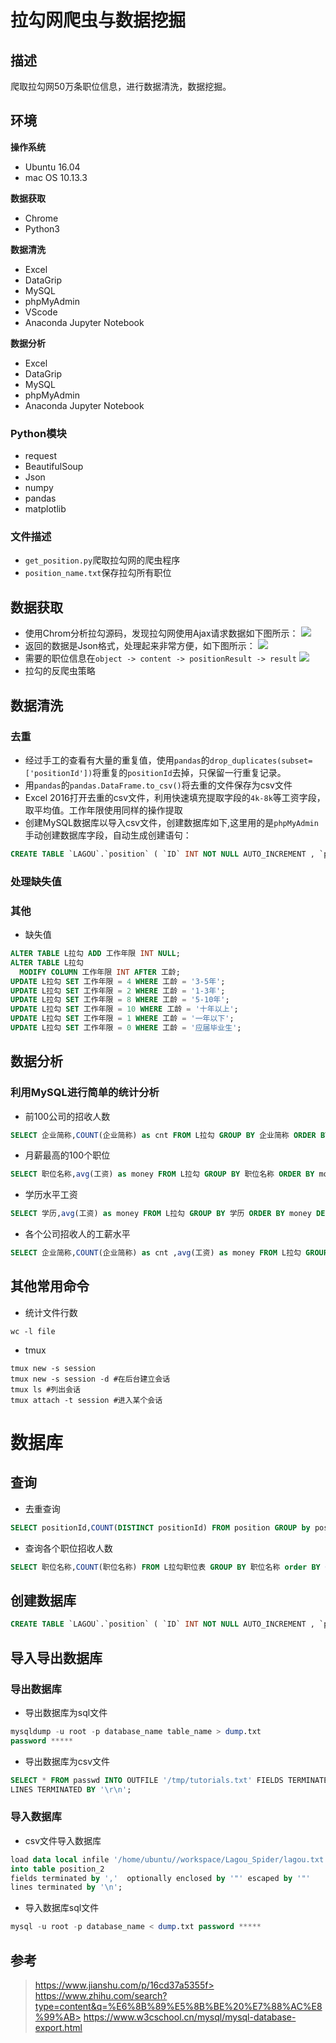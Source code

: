 # 拉勾网爬虫与数据挖掘
## 描述
爬取拉勾网50万条职位信息，进行数据清洗，数据挖掘。
## 环境
**操作系统**  
- Ubuntu 16.04
- mac OS 10.13.3 

**数据获取**  
- Chrome
- Python3

**数据清洗**  
- Excel
- DataGrip
- MySQL
- phpMyAdmin
- VScode
- Anaconda Jupyter Notebook

**数据分析**  
- Excel
- DataGrip
- MySQL
- phpMyAdmin
- Anaconda Jupyter Notebook
### Python模块
- request
- BeautifulSoup
- Json
- numpy
- pandas
- matplotlib
### 文件描述
- `get_position.py`爬取拉勾网的爬虫程序
- `position_name.txt`保存拉勾所有职位
## 数据获取
- 使用Chrom分析拉勾源码，发现拉勾网使用Ajax请求数据如下图所示：
![](./readme_picture/ajax.png)
- 返回的数据是Json格式，处理起来非常方便，如下图所示：
![](./readme_picture/json.png)
- 需要的职位信息在`object -> content -> positionResult -> result`
![](./readme_picture/json_tree.png)
- 拉勾的反爬虫策略
## 数据清洗
### 去重
- 经过手工的查看有大量的重复值，使用`pandas`的`drop_duplicates(subset=['positionId'])`将重复的`positionId`去掉，只保留一行重复记录。
- 用`pandas`的`pandas.DataFrame.to_csv()`将去重的文件保存为csv文件
- Excel 2016打开去重的csv文件，利用快速填充提取字段的`4k-8k`等工资字段，取平均值。工作年限使用同样的操作提取
- 创建MySQL数据库以导入csv文件，创建数据库如下,这里用的是`phpMyAdmin`手动创建数据库字段，自动生成创建语句：
```sql
CREATE TABLE `LAGOU`.`position` ( `ID` INT NOT NULL AUTO_INCREMENT , `positionId` INT(10) NOT NULL , `positionLables` VARCHAR(20) NOT NULL , `positionName` VARCHAR(20) NOT NULL , `positionAdvantage` VARCHAR(20) NOT NULL , `firstType` VARCHAR(20) NOT NULL , `secondType` VARCHAR(20) NOT NULL , `workYear` INT(10) NOT NULL , `education` VARCHAR(20) NOT NULL , `salary` VARCHAR(20) NOT NULL , `isSchoolJob` VARCHAR(5) NOT NULL , `companyId` INT(10) NOT NULL , `companyShortName` VARCHAR(20) NOT NULL , `companyFullName` VARCHAR(20) NOT NULL , `companySize` VARCHAR(20) NOT NULL , `financeStage` VARCHAR(20) NOT NULL , `industryField` VARCHAR(20) NOT NULL , `industryLables` VARCHAR(20) NOT NULL , `createTime` VARCHAR(20) NOT NULL , `formatCreateTime` VARCHAR(20) NOT NULL , `city` VARCHAR(20) NOT NULL , `district` VARCHAR(20) NOT NULL , `businessZones` VARCHAR(20) NOT NULL , `linestaion` VARCHAR(20) NOT NULL , `stationname` VARCHAR(20) NOT NULL , PRIMARY KEY (`ID`)) ENGINE = InnoDB
```
### 处理缺失值

### 其他
- 缺失值

```sql
ALTER TABLE L拉勾 ADD 工作年限 INT NULL;
ALTER TABLE L拉勾
  MODIFY COLUMN 工作年限 INT AFTER 工龄;
UPDATE L拉勾 SET 工作年限 = 4 WHERE 工龄 = '3-5年';
UPDATE L拉勾 SET 工作年限 = 2 WHERE 工龄 = '1-3年';
UPDATE L拉勾 SET 工作年限 = 8 WHERE 工龄 = '5-10年';
UPDATE L拉勾 SET 工作年限 = 10 WHERE 工龄 = '十年以上';
UPDATE L拉勾 SET 工作年限 = 1 WHERE 工龄 = '一年以下';
UPDATE L拉勾 SET 工作年限 = 0 WHERE 工龄 = '应届毕业生';
```
## 数据分析
### 利用MySQL进行简单的统计分析
- 前100公司的招收人数
```sql
SELECT 企业简称,COUNT(企业简称) as cnt FROM L拉勾 GROUP BY 企业简称 ORDER BY cnt DESC LIMIT 100
```
- 月薪最高的100个职位
```sql
SELECT 职位名称,avg(工资) as money FROM L拉勾 GROUP BY 职位名称 ORDER BY money DESC LIMIT 100
```
- 学历水平工资
```sql
SELECT 学历,avg(工资) as money FROM L拉勾 GROUP BY 学历 ORDER BY money DESC
```
- 各个公司招收人的工薪水平
```sql
SELECT 企业简称,COUNT(企业简称) as cnt ,avg(工资) as money FROM L拉勾 GROUP BY 企业简称 ORDER BY cnt DESC,money DESC LIMIT 100
```

## 其他常用命令
- 统计文件行数
```shell
wc -l file
```
- tmux
```shell
tmux new -s session
tmux new -s session -d #在后台建立会话
tmux ls #列出会话
tmux attach -t session #进入某个会话
```
# 数据库
## 查询
- 去重查询
```sql
SELECT positionId,COUNT(DISTINCT positionId) FROM position GROUP by positionId
```
- 查询各个职位招收人数
```sql
SELECT 职位名称,COUNT(职位名称) FROM L拉勾职位表 GROUP BY 职位名称 order BY COUNT(职位名称) desc
```
## 创建数据库
```SQL
CREATE TABLE `LAGOU`.`position` ( `ID` INT NOT NULL AUTO_INCREMENT , `positionId` INT(10) NOT NULL , `positionLables` VARCHAR(20) NOT NULL , `positionName` VARCHAR(20) NOT NULL , `positionAdvantage` VARCHAR(20) NOT NULL , `firstType` VARCHAR(20) NOT NULL , `secondType` VARCHAR(20) NOT NULL , `workYear` INT(10) NOT NULL , `education` VARCHAR(20) NOT NULL , `salary` VARCHAR(20) NOT NULL , `isSchoolJob` VARCHAR(5) NOT NULL , `companyId` INT(10) NOT NULL , `companyShortName` VARCHAR(20) NOT NULL , `companyFullName` VARCHAR(20) NOT NULL , `companySize` VARCHAR(20) NOT NULL , `financeStage` VARCHAR(20) NOT NULL , `industryField` VARCHAR(20) NOT NULL , `industryLables` VARCHAR(20) NOT NULL , `createTime` VARCHAR(20) NOT NULL , `formatCreateTime` VARCHAR(20) NOT NULL , `city` VARCHAR(20) NOT NULL , `district` VARCHAR(20) NOT NULL , `businessZones` VARCHAR(20) NOT NULL , `linestaion` VARCHAR(20) NOT NULL , `stationname` VARCHAR(20) NOT NULL , PRIMARY KEY (`ID`)) ENGINE = InnoDB
```
## 导入导出数据库
### 导出数据库
- 导出数据库为sql文件
```SQL
mysqldump -u root -p database_name table_name > dump.txt
password *****
```
- 导出数据库为csv文件
```sql
SELECT * FROM passwd INTO OUTFILE '/tmp/tutorials.txt' FIELDS TERMINATED BY ',' ENCLOSED BY '"'
LINES TERMINATED BY '\r\n';
```
### 导入数据库
- csv文件导入数据库
```SQL
load data local infile '/home/ubuntu//workspace/Lagou_Spider/lagou.txt'
into table position_2
fields terminated by ','  optionally enclosed by '"' escaped by '"'
lines terminated by '\n';
```
- 导入数据库sql文件
```SQL
mysql -u root -p database_name < dump.txt password *****
```
## 参考
> https://www.jianshu.com/p/16cd37a5355f>  
> https://www.zhihu.com/search?type=content&q=%E6%8B%89%E5%8B%BE%20%E7%88%AC%E8%99%AB>
> https://www.w3cschool.cn/mysql/mysql-database-export.html  
